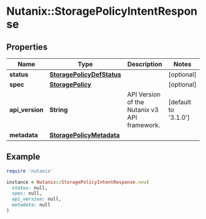 # Nutanix::StoragePolicyIntentResponse

## Properties

| Name | Type | Description | Notes |
| ---- | ---- | ----------- | ----- |
| **status** | [**StoragePolicyDefStatus**](StoragePolicyDefStatus.md) |  | [optional] |
| **spec** | [**StoragePolicy**](StoragePolicy.md) |  | [optional] |
| **api_version** | **String** | API Version of the Nutanix v3 API framework. | [default to &#39;3.1.0&#39;] |
| **metadata** | [**StoragePolicyMetadata**](StoragePolicyMetadata.md) |  |  |

## Example

```ruby
require 'nutanix'

instance = Nutanix::StoragePolicyIntentResponse.new(
  status: null,
  spec: null,
  api_version: null,
  metadata: null
)
```

